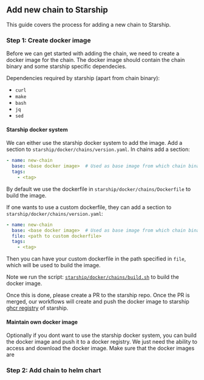 ## Add new chain to Starship

This guide covers the process for adding a new chain to Starship.

### Step 1: Create docker image
Before we can get started with adding the chain, we need to create a docker image for the chain.
The docker image should contain the chain binary and some starship specific dependecies.

Dependencies required by starship (apart from chain binary):
- `curl`
- `make`
- `bash`
- `jq`
- `sed`

#### Starship docker system
We can either use the starship docker system to add the image.
Add a section to `starship/docker/chains/version.yaml`.
In chains add a section:
```yaml
- name: new-chain
  base: <base docker image>  # Used as base image from which chain binary are installed from `/bin` and `/lib` dir
  tags:
    - <tag>
```

By default we use the dockerfile in `starship/docker/chains/Dockerfile` to build the image.

If one wants to use a custom dockerfile, they can add a section to `starship/docker/chains/version.yaml`:
```yaml
- name: new-chain
  base: <base docker image>  # Used as base image from which chain binary are installed from `/bin` and `/lib` dir
  file: <path to custom dockerfile>
  tags:
    - <tag>
```

Then you can have your custom dockerfile in the path specified in `file`, which will be used to build the image.

Note we run the script: [`starship/docker/chains/build.sh`](https://github.com/hyperweb-io/starship/blob/main/starship/docker/chains/build-docker-chains.sh) to build the docker image.

Once this is done, please create a PR to the starship repo.
Once the PR is merged, our workflows will create and push the docker image to starship [ghcr registry](https://github.com/orgs/hyperweb-io/packages?repo_name=starship) of starship.  

#### Maintain own docker image
Optionally if you dont want to use the starship docker system, you can build the docker image and push it to a docker registry.
We just need the ability to access and download the docker image.
Make sure that the docker images are 

### Step 2: Add chain to helm chart

